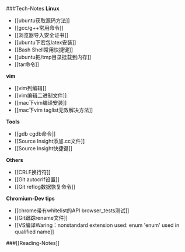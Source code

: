 ###Tech-Notes
**Linux**
 * [[ubuntu获取源码方法]]
 * [[gcc/g++常用命令]]
 * [[浏览器导入安全证书]]
 * [[ubuntu下宏包latex安装]]
 * [[Bash Shell常用快捷键]]
 * [[ubuntu把/tmp目录挂载到内存]]
 * [[tar命令]]

**vim**
 * [[vim列编辑]]
 * [[vim编辑二进制文件]]
 * [[mac下vim编译安装]]
 * [[mac下vim taglist无效解决方法]]

**Tools**
 * [[gdb cgdb命令]]
 * [[Source Insight添加.cc文件]]
 * [[Source Insight快捷键]]

**Others**
 * [[CRLF换行符]]
 * [[Git autocrlf设置]]
 * [[Git reflog数据恢复命令]]

**Chromium-Dev tips**
* [[chrome带有whitelist的API browser_tests测试]]
* [[Git跟踪rename文件]]
* [[VS编译Waring：nonstandard extension used: enum 'enum' used in qualified name]]

###[[Reading-Notes]]